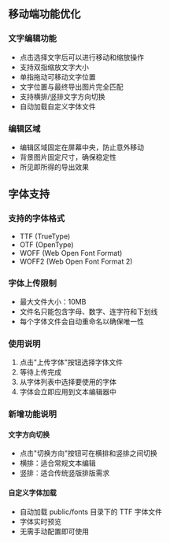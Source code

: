 ## 移动端功能优化

### 文字编辑功能
- 点击选择文字后可以进行移动和缩放操作
- 支持双指缩放文字大小
- 单指拖动可移动文字位置
- 文字位置与最终导出图片完全匹配
- 支持横排/竖排文字方向切换
- 自动加载自定义字体文件

### 编辑区域
- 编辑区域固定在屏幕中央，防止意外移动
- 背景图片固定尺寸，确保稳定性
- 所见即所得的导出效果 

## 字体支持

### 支持的字体格式
- TTF (TrueType)
- OTF (OpenType)
- WOFF (Web Open Font Format)
- WOFF2 (Web Open Font Format 2)

### 字体上传限制
- 最大文件大小：10MB
- 文件名只能包含字母、数字、连字符和下划线
- 每个字体文件会自动重命名以确保唯一性

### 使用说明
1. 点击"上传字体"按钮选择字体文件
2. 等待上传完成
3. 从字体列表中选择要使用的字体
4. 字体会立即应用到文本编辑器中 

### 新增功能说明
#### 文字方向切换
- 点击"切换方向"按钮可在横排和竖排之间切换
- 横排：适合常规文本编辑
- 竖排：适合传统竖版排版需求

#### 自定义字体加载
- 自动加载 public/fonts 目录下的 TTF 字体文件
- 字体实时预览
- 无需手动配置即可使用
